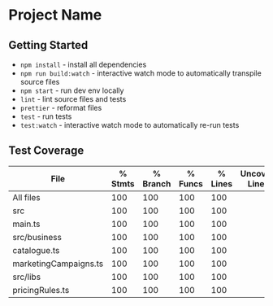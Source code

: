 # Project Name

## Getting Started

- `npm install` - install all dependencies
- `npm run build:watch` - interactive watch mode to automatically transpile source files
- `npm start` - run dev env locally
- `lint` - lint source files and tests
- `prettier` - reformat files
- `test` - run tests
- `test:watch` - interactive watch mode to automatically re-run tests

## Test Coverage

File                    | % Stmts | % Branch | % Funcs | % Lines | Uncovered Line #s 
------------------------|---------|----------|---------|---------|-------------------
All files               |     100 |      100 |     100 |     100 |                   
 src                    |     100 |      100 |     100 |     100 |                   
  main.ts               |     100 |      100 |     100 |     100 |                   
 src/business           |     100 |      100 |     100 |     100 |                   
  catalogue.ts          |     100 |      100 |     100 |     100 |                   
  marketingCampaigns.ts |     100 |      100 |     100 |     100 |                   
 src/libs               |     100 |      100 |     100 |     100 |                   
  pricingRules.ts       |     100 |      100 |     100 |     100 |                   
